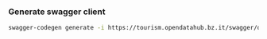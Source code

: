 ### Generate swagger client

```bash
swagger-codegen generate -i https://tourism.opendatahub.bz.it/swagger/docs/V1 -l typescript-axios -o tourism
```